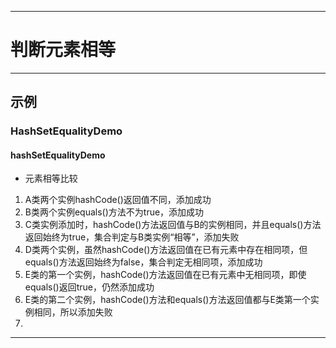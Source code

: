 ------
# 判断元素相等

------
## 示例
### HashSetEqualityDemo
#### hashSetEqualityDemo
- 元素相等比较
1. A类两个实例hashCode()返回值不同，添加成功
2. B类两个实例equals()方法不为true，添加成功
3. C类实例添加时，hashCode()方法返回值与B的实例相同，并且equals()方法返回始终为true，集合判定与B类实例“相等”，添加失败
4. D类两个实例，虽然hashCode()方法返回值在已有元素中存在相同项，但equals()方法返回始终为false，集合判定无相同项，添加成功
5. E类的第一个实例，hashCode()方法返回值在已有元素中无相同项，即使equals()返回true，仍然添加成功
6. E类的第二个实例，hashCode()方法和equals()方法返回值都与E类第一个实例相同，所以添加失败
7. 

------
